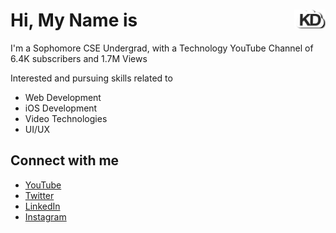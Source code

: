 # Hi, My Name is <img src="https://github.com/kdcloudy/kdcloudy/blob/master/unnamed.png?raw=true" width ="50" height= "30" style="float:right">



I'm a Sophomore CSE Undergrad, with a Technology YouTube Channel of 6.4K subscribers and 1.7M Views

Interested and pursuing skills related to
 - Web Development
 - iOS Development
 - Video Technologies
 - UI/UX

## Connect with me
- [YouTube](www.youtube.com/kdcloudy)
- [Twitter](www.twitter.com/kdcloudy)
- [LinkedIn](www.linkedin.com/in/kdcloudy)
- [Instagram](www.instagram.com/kdcloudy)
